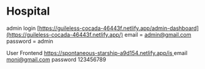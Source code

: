 # Hospital


admin login [https://guileless-cocada-46443f.netlify.app/admin-dashboard](https://guileless-cocada-46443f.netlify.app/)
email = admin@gmail.com
password = admin


User Frontend [https://spontaneous-starship-a9d154.netlify.app/is ](https://spontaneous-starship-a9d154.netlify.app/)
email moni@gmail.com
password 123456789

